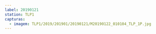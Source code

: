 ```yaml
---
label: 20190121
station: TLP1
capturas:
  - imagem: TLP1/2019/201901/20190121/M20190122_010104_TLP_1P.jpg
---
```

